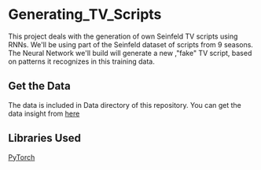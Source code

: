 # Generating_TV_Scripts
This project deals with the generation of own Seinfeld TV scripts using RNNs. We'll be using part of the Seinfeld dataset of scripts from 9 seasons. The Neural Network we'll build will generate a new ,"fake" TV script, based on patterns it recognizes in this training data.

## Get the Data
The data is included in Data directory of this repository. You can get the data insight from [here](https://www.kaggle.com/thec03u5/seinfeld-chronicles#scripts.csv)

## Libraries Used
[PyTorch](https://pytorch.org)
